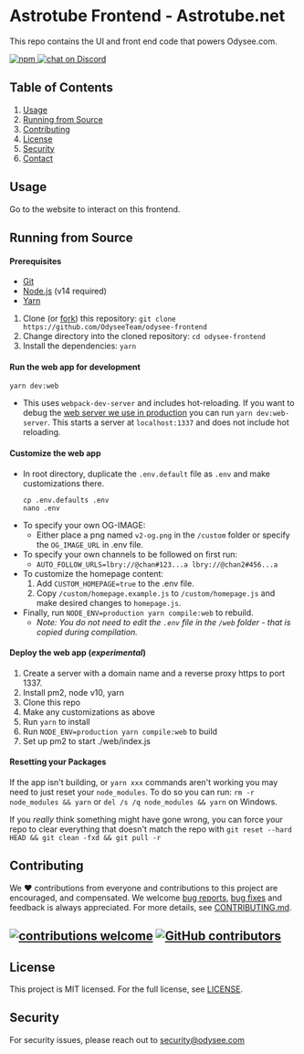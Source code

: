 # Astrotube Frontend - Astrotube.net

This repo contains the UI and front end code that powers Odysee.com.

 <a href="https://github.com/OdyseeTeam/odysee-frontend/blob/master/LICENSE" title="MIT licensed">
   <img alt="npm" src="https://img.shields.io/dub/l/vibe-d.svg?style=flat">
 </a>
 <a href="https://chat.odysee.com">
   <img src="https://img.shields.io/discord/362322208485277697.svg?logo=discord" alt="chat on Discord">
 </a>

## Table of Contents

1. [Usage](#usage)
2. [Running from Source](#running-from-source)
3. [Contributing](#contributing)
4. [License](#license)
5. [Security](#security)
6. [Contact](#contact)

## Usage

Go to the website to interact on this frontend.

## Running from Source

#### Prerequisites

- [Git](https://git-scm.com/downloads)
- [Node.js](https://nodejs.org/en/download/) (v14 required)
- [Yarn](https://yarnpkg.com/en/docs/install)

1. Clone (or [fork](https://help.github.com/articles/fork-a-repo/)) this repository: `git clone https://github.com/OdyseeTeam/odysee-frontend`
2. Change directory into the cloned repository: `cd odysee-frontend`
3. Install the dependencies: `yarn`

#### Run the web app for development

`yarn dev:web`

- This uses `webpack-dev-server` and includes hot-reloading. If you want to debug the [web server we use in production](https://github.com/OdyseeTeam/odysee-frontend/blob/master/web/index.js) you can run `yarn dev:web-server`. This starts a server at `localhost:1337` and does not include hot reloading.

#### Customize the web app

- In root directory, duplicate the `.env.default` file as `.env` and make customizations there.
    ```
    cp .env.defaults .env
    nano .env
    ```
- To specify your own OG-IMAGE:
    - Either place a png named `v2-og.png` in the `/custom` folder or specify the `OG_IMAGE_URL` in .env file.
- To specify your own channels to be followed on first run:
    - `AUTO_FOLLOW_URLS=lbry://@chan#123...a lbry://@chan2#456...a`
- To customize the homepage content:
    1. Add `CUSTOM_HOMEPAGE=true` to the .env file.
    2. Copy `/custom/homepage.example.js` to `/custom/homepage.js` and make desired changes to `homepage.js`.
- Finally, run `NODE_ENV=production yarn compile:web` to rebuild.
    - _Note: You do not need to edit the `.env` file in the `/web` folder - that is copied during compilation._

#### Deploy the web app (_experimental_)

1. Create a server with a domain name and a reverse proxy https to port 1337.
2. Install pm2, node v10, yarn
3. Clone this repo
4. Make any customizations as above
5. Run `yarn` to install
6. Run `NODE_ENV=production yarn compile:web` to build
7. Set up pm2 to start ./web/index.js

#### Resetting your Packages

If the app isn't building, or `yarn xxx` commands aren't working you may need to just reset your `node_modules`. To do so you can run: `rm -r node_modules && yarn` or `del /s /q node_modules && yarn` on Windows.

If you _really_ think something might have gone wrong, you can force your repo to clear everything that doesn't match the repo with `git reset --hard HEAD && git clean -fxd && git pull -r`

## Contributing

We :heart: contributions from everyone and contributions to this project are encouraged, and compensated. We welcome [bug reports](https://github.com/OdyseeTeam/odysee-frontend/issues/), [bug fixes](https://github.com/OdyseeTeam/odysee-frontend/pulls) and feedback is always appreciated. For more details, see [CONTRIBUTING.md](CONTRIBUTING.md).

## [![contributions welcome](https://img.shields.io/badge/contributions-welcome-brightgreen.svg?style=flat)](https://github.com/OdyseeTeam/odysee-frontend/issues) [![GitHub contributors](https://img.shields.io/github/contributors/lbryio/lbry-desktop.svg)](https://GitHub.com/OdyseeTeam/odysee-frontend/graphs/contributors/)

## License

This project is MIT licensed. For the full license, see [LICENSE](LICENSE).

## Security

For security issues, please reach out to security@odysee.com
